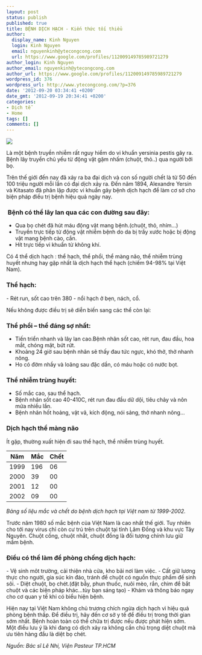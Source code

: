 ```yaml
---
layout: post
status: publish
published: true
title: BỆNH DỊCH HẠCH - Kiến thức tối thiểu
author:
  display_name: Kinh Nguyen
  login: Kinh Nguyen
  email: nguyenkinh@ytecongcong.com
  url: https://www.google.com/profiles/112009149785989721279
author_login: Kinh Nguyen
author_email: nguyenkinh@ytecongcong.com
author_url: https://www.google.com/profiles/112009149785989721279
wordpress_id: 376
wordpress_url: http://www.ytecongcong.com/?p=376
date: '2012-09-20 03:34:41 +0200'
date_gmt: '2012-09-19 20:34:41 +0200'
categories:
- Dịch tễ
- Home
tags: []
comments: []
---
```


![](http://www.ytecongcong.com/wp-content/uploads/2012/11/dich-hach.gif)

Là một bệnh truyền nhiễm rất nguy hiểm do vi khuẩn yersinia pestis gây ra. Bệnh lây truyền chủ yếu từ động vật gặm nhấm (chuột, thỏ..) qua người bởi bọ.

Trên thế giới đến nay đã xảy ra ba đại dịch và con số người chết là từ 50 đến 100 triệu người mỗi lần có đại dịch xảy ra. Đến năm 1894, Alexandre Yersin và Kitasato đã phân lập được vi khuẩn gây bệnh dịch hạch để làm cơ sở cho biện pháp điều trị bệnh hiệu quả ngày nay.

###  Bệnh có thể lây lan qua các con đường sau đây:

- Qua bọ chét đã hút máu động vật mang bệnh.(chuột, thỏ, nhím…)
- Truyền trực tiếp từ động vật nhiễm bệnh do da bị trầy xước hoặc bị động vật mang bệnh cào, cắn.
- Hít trực tiếp vi khuẩn từ không khí.

Có 4 thể dịch hạch : thể hạch, thể phổi, thể màng não, thể nhiễm trùng huyết nhưng hay gặp nhất là dịch hạch thể hạch (chiếm 94-98% tại Việt Nam).

### Thể hạch:

- Rét run, sốt cao trên 380
- nổi hạch ở bẹn, nách, cổ.

Nếu không được điều trị sẽ diễn biến sang các thể còn lại:

### Thể phổi – thể đáng sợ nhất:

- Tiến triển nhanh và lây lan cao.Bệnh nhân sốt cao, rét run, đau đầu, hoa mắt, chóng mặt, bứt rứt.
- Khoảng 24 giờ sau bệnh nhân sẽ thấy đau tức ngực, khó thở, thở nhanh nông.
- Ho có đờm nhầy và loãng sau đặc dần, có máu hoặc có nước bọt.

### Thể nhiễm trùng huyết:

- Số mắc cao, sau thể hạch.
- Bệnh nhân sốt cao 40-410C, rét run đau đầu dữ dội, tiêu chảy và nôn mửa nhiều lần.
- Bệnh nhân hốt hoảng, vật vã, kích động, nói sảng, thở nhanh nông…

### Dịch hạch thể màng não

Ít gặp, thường xuất hiện đi sau thể hạch, thể nhiễm trùng huyết.

Năm  | Mắc | Chết
---|---|---
1999 | 196 | 06
2000 | 39  | 00
2001 | 12  | 00
2002 | 09  | 00

*Bảng số liệu mắc và chết do bệnh dịch hạch tại Việt nam từ 1999-2002.*

Trước năm 1980 số mắc bệnh của Việt Nam là cao nhất thế giới. Tuy nhiên cho tới nay virus chỉ còn cư trú trên chuột tại tỉnh Lâm Đồng và khu vực Tây Nguyên.
Chuột cống, chuột nhắt, chuột đồng là đối tượng chính lưu giữ mầm bệnh.

### Điều có thể làm để phòng chống dịch hạch:

- Vệ sinh môt trường, cải thiện nhà cửa, kho bãi nơi làm việc.
- Cất giữ lương thực cho người, gia súc kín đáo, tránh để chuột có nguồn thực phẩm để sinh sôi.
- Diệt chuột, bọ chét.(đặt bẫy, phun thuốc, nuôi mèo, rắn, chim để bắt chuột và các biện pháp khác…tùy bạn sáng tạo)
- Khám và thông báo ngay cho cơ quan y tế khi có biểu hiện bệnh.

Hiện nay tại Việt Nam không chủ trương chích ngừa dịch hạch vì hiệu quả phòng bệnh thấp.
Để điều trị, hãy đến cơ sở y tế để điều trị trong thời gian sớm nhất. Bệnh hoàn toàn có thể chữa trị được nếu được phát hiện sớm.
Một điều lưu ý là khi đang có dịch xảy ra không cần chú trọng diệt chuột mà ưu tiên hàng đầu là diệt bọ chét.

*Nguồn: Bác sĩ Lê Nhi, Viện Pasteur TP.HCM*

